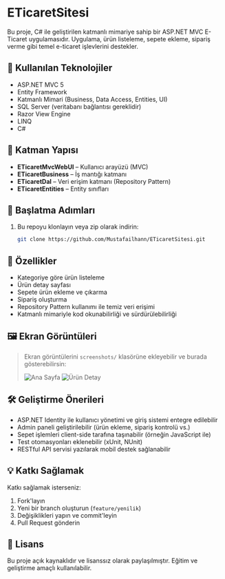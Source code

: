 # ETicaretSitesi

Bu proje, C# ile geliştirilen katmanlı mimariye sahip bir ASP.NET MVC E-Ticaret uygulamasıdır. Uygulama, ürün listeleme, sepete ekleme, sipariş verme gibi temel e-ticaret işlevlerini destekler.

## 🧰 Kullanılan Teknolojiler

- ASP.NET MVC 5
- Entity Framework
- Katmanlı Mimari (Business, Data Access, Entities, UI)
- SQL Server (veritabanı bağlantısı gereklidir)
- Razor View Engine
- LINQ
- C#

## 📁 Katman Yapısı

- **ETicaretMvcWebUI** – Kullanıcı arayüzü (MVC)
- **ETicaretBusiness** – İş mantığı katmanı
- **ETicaretDal** – Veri erişim katmanı (Repository Pattern)
- **ETicaretEntities** – Entity sınıfları

## 🚀 Başlatma Adımları

1. Bu repoyu klonlayın veya zip olarak indirin:
   ```bash
   git clone https://github.com/Mustafailhann/ETicaretSitesi.git
## 🛒 Özellikler

- Kategoriye göre ürün listeleme
- Ürün detay sayfası
- Sepete ürün ekleme ve çıkarma
- Sipariş oluşturma
- Repository Pattern kullanımı ile temiz veri erişimi
- Katmanlı mimariyle kod okunabilirliği ve sürdürülebilirliği

## 🖼 Ekran Görüntüleri

> Ekran görüntülerini `screenshots/` klasörüne ekleyebilir ve burada gösterebilirsin:
>
> ![Ana Sayfa](screenshots/homepage.png)
> ![Ürün Detay](screenshots/product-detail.png)

## 🛠 Geliştirme Önerileri

- ASP.NET Identity ile kullanıcı yönetimi ve giriş sistemi entegre edilebilir
- Admin paneli geliştirilebilir (ürün ekleme, sipariş kontrolü vs.)
- Sepet işlemleri client-side tarafına taşınabilir (örneğin JavaScript ile)
- Test otomasyonları eklenebilir (xUnit, NUnit)
- RESTful API servisi yazılarak mobil destek sağlanabilir

## 💡 Katkı Sağlamak

Katkı sağlamak isterseniz:

1. Fork'layın
2. Yeni bir branch oluşturun (`feature/yenilik`)
3. Değişiklikleri yapın ve commit'leyin
4. Pull Request gönderin

## 📄 Lisans

Bu proje açık kaynaklıdır ve lisanssız olarak paylaşılmıştır. Eğitim ve geliştirme amaçlı kullanılabilir.
